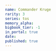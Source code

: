 ```yaml
---
name: Commander Kruge
rarity: 3
series: tos
memory_alpha:
bigbook_tier: -1
in_portal: true
date:
published: true
---
```



